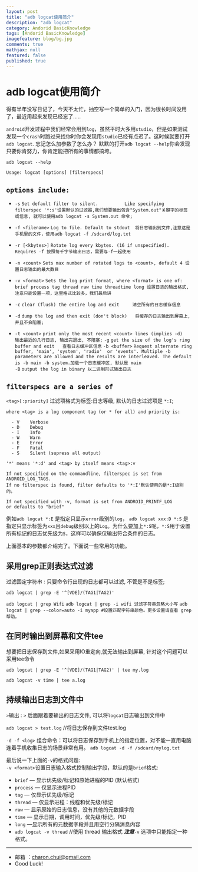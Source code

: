 ```yaml
---
layout: post
title: "adb logcat使用简介"
description: "adb logcat"
category: Andorid BasicKnowledge
tags: [Andorid BasicKnowledge]
imagefeature: blog/bg.jpg
comments: true
mathjax: null
featured: false
published: true
---
```


adb logcat使用简介
===

得有半年没写日记了，今天不太忙，抽空写一个简单的入门，因为很长时间没用了，最近用起来发现已经忘了.....

`android`开发过程中我们经常会用到`log`，虽然平时大多用`studio`，但是如果测试发现一个`crash`时跑过来找你时你会发现用`studio`已经有点迟了。这时候就要打开`adb logcat`.
忘记怎么加参数了怎么办？ 默默的打开`adb logcat --help`你会发现只要你肯努力，你肯定能把所有的事情都搞垮。

`adb logcat --help`


`Usage: logcat [options] [filterspecs]`


`options include:`
---


 -  `-s`              `Set default filter to silent.         
                    Like specifying filterspec '*:s'设置默认的过滤器,我们想要输出包含"System.out"关键字的标签或信息, 就可以使用adb logcat -s System.out 命令;`   
                       
 - `-f <filename>`   `Log to file. Default to stdout  将日志输出到文件,注意这是手机里的文件，使用adb logcat -f /sdcard/log.txt`         
 - `-r [<kbytes>]`  `Rotate log every kbytes. (16 if unspecified). Requires -f 按照每千字节输出日志，需要与-f一起使用`          
 - `-n <count>`      `Sets max number of rotated logs to <count>, default 4 设置日志输出的最大数目`     
- `-v <format>`     `Sets the log print format, where <format> is one of:         
brief process tag thread raw time threadtime long 设置日志的输出格式, 注意只能设置一项，这里格式比较多，我们最后讲`     

- `-c`              `clear (flush) the entire log and exit     清空所有的日志缓存信息`
- `-d`              `dump the log and then exit (don't block)   将缓存的日志输出到屏幕上, 并且不会阻塞;`
- `-t <count>`      `print only the most recent <count> lines (implies -d)  输出最近的几行日志, 输出完退出, 不阻塞;`
  `-g`              `get the size of the log's ring buffer and exit   查看日志缓冲区信息`
  `-b <buffer>`     `Request alternate ring buffer, 'main', 'system', 'radio' 
                  or 'events'. Multiple -b parameters are allowed and the
                  results are interleaved. The default is -b main -b system.加载一个日志缓冲区, 默认是 main`      
  `-B`              `output the log in binary 以二进制形式输出日志`


`filterspecs are a series of `
---

  `<tag>[:priority]`  过滤项格式为标签:日志等级, 默认的日志过滤项是 ` *:I `;
```
where <tag> is a log component tag (or * for all) and priority is:      

  - V    Verbose
  - D    Debug
  - I    Info
  - W    Warn
  - E    Error
  - F    Fatal
  - S    Silent (supress all output)

'*' means '*:d' and <tag> by itself means <tag>:v

If not specified on the commandline, filterspec is set from ANDROID_LOG_TAGS.
If no filterspec is found, filter defaults to '*:I'默认使用的是*:I级别的。

If not specified with -v, format is set from ANDROID_PRINTF_LOG
or defaults to "brief"
```
例如`adb logcat *:E` 是指定只显示`error`级别的`log`， `adb logcat xxx:D *:S` 是指定只显示标签为`xxx`且`debug`级别以上的`Log`。为什么要加上`*:S`呢，`*:S`用于设置所有标记的日志优先级为`S`，这样可以确保仅输出符合条件的日志。

上面基本的参数都介绍完了。下面说一些常用的功能。  

采用grep正则表达式过滤
---

过滤固定字符串 : 只要命令行出现的日志都可以过滤, 不管是不是标签;

`adb logcat | grep -E '^[VDE]/(TAG1|TAG2)'`

`adb logcat | grep Wifi`
`adb logcat | grep -i wifi 过滤字符串忽略大小写`
`adb logcat | grep --color=auto -i myapp #设置匹配字符串颜色。更多设置请查看 grep 帮助。`

在同时输出到屏幕和文件tee
---  

想要把日志保存到文件,如果采用IO重定向,就无法输出到屏幕, 针对这个问题可以采用tee命令

`adb logcat | grep -E '^[VDE]/(TAG1|TAG2)' | tee my.log`

`adb logcat -v time | tee a.log`



持续输出日志到文件中    
---

`>`输出 : `>` 后面跟着要输出的日志文件, 可以将`logcat`日志输出到文件中

`adb logcat > test.log` //将日志保存到文件test.log

`-d -f <log>` 组合命令：可以将日志保存到手机上的指定位置，对不能一直用电脑连着手机收集日志的场景非常有用。
`adb logcat -d -f /sdcard/mylog.txt`



最后说一下上面的`-v`的格式问题:  
`-v <format>`设置日志输入格式控制输出字段，默认的是`brief`格式:   

- `brief` — 显示优先级/标记和原始进程的PID (默认格式)
- `process` — 仅显示进程PID
- `tag` — 仅显示优先级/标记
- `thread` — 仅显示进程：线程和优先级/标记
- `raw` — 显示原始的日志信息，没有其他的元数据字段
- `time` — 显示日期，调用时间，优先级/标记，PID
- `long` —显示所有的元数据字段并且用空行分隔消息内容
- `adb logcat -v thread`   //使用 thread 输出格式
***注意***`-v` 选项中只能指定一种格式。






---

- 邮箱 ：charon.chui@gmail.com  
- Good Luck! 

